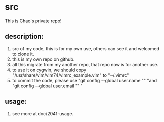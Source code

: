 # src

This is Chao's private repo!

## description: 

1. src of my code, this is for my own use, others can see it and welcomed to clone it.
2. this is my own repo on github.
3. all this migrate from my another repo, that repo now is for another use.
4. to use it on cygwin, we should copy "/usr/share/vim/vim74/vimrc_example.vim" to "~/.vimrc" 
5. to commit the code, please use "git config --global user.name "<yourname>" "and "git config --global user.email "<yourmail>"  "

## usage:

1. see more at doc/2041-usage.

